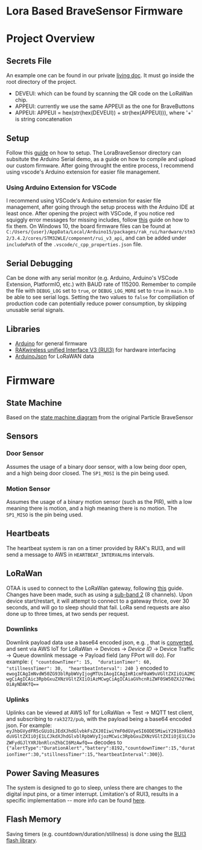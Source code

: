 # Lora Based BraveSensor Firmware

# Project Overview

## Secrets File
An example one can be found in our private [living doc](https://app.clickup.com/2434616/v/dc/2a9hr-2261/2a9hr-8442). It must go inside the root directory of the project. 
- DEVEUI: which can be found by scanning the QR code on the LoRaWan chip. 
- APPEUI: currently we use the same APPEUI as the one for BraveButtons
- APPEUI: APPEUI = hex(str(hex(DEVEUI)) + str(hex(APPEUI))), where '+' is string concatenation

## Setup
Follow this [guide](https://docs.rakwireless.com/Product-Categories/WisDuo/RAK3272S-Breakout-Board/Quickstart/#rak3272s-breakout-board-as-a-stand-alone-device-using-rui3) on how to setup. The LoraBraveSensor directory can subsitute the Arduino Serial demo, as a guide on how to compile and upload our custom firmware. After going throught the entire process, I recommend using vscode's Arduino extension for easier file management. 

### Using Arduino Extension for VSCode
I recommend using VSCode's Arduino extension for easier file management, after going through the setup process with the Arduino IDE at least once. After opening the project with VSCode, if you notice red squiggly error messages for missing includes, follow [this](https://stackoverflow.com/questions/52234438/vs-code-giving-header-errors-for-arduino-missing-official-header) guide on how to fix them. On Windows 10, the board firmware files can be found at `C:/Users/{user}/AppData/Local/Arduino15/packages/rak_rui/hardware/stm32/3.4.2/cores/STM32WLE/component/rui_v3_api`, and can be added under `includePath` of the `.vscode/c_cpp_properties.json` file. 

## Serial Debugging
Can be done with any serial monitor (e.g. Arduino, Arduino's VSCode Extension, PlatformIO, etc.) with BAUD rate of 115200. Remember to compile the file with `DEBUG_LOG` set to `true`, or `DEBUG_LOG_MORE` set to `true` in `main.h` to be able to see serial logs. Setting the two values to `false` for compiliation of production code can potentially reduce power consumption, by skipping unusable serial signals. 

## Libraries
- [Arduino](https://www.arduino.cc/reference/en/) for general firmware
- [RAKwireless unified Interface V3 (RUI3)](https://docs.rakwireless.com/RUI3/) for hardware interfacing
- [ArduinoJson](https://arduinojson.org/) for LoRaWAN data

# Firmware

## State Machine
Based on the [state machine diagram](https://docs.google.com/drawings/d/14JmUKDO-Gs7YLV5bhE67ZYnGeZbBg-5sq0fQYwkhkI0/edit) from the original Particle BraveSensor


## Sensors

### Door Sensor
Assumes the usage of a binary door sensor, with a low being door open, and a high being door closed. The `SP1_MOSI` is the pin being used. 

### Motion Sensor
Assumes the usage of a binary motion sensor (such as the PIR), with a low meaning there is motion, and a high meaning there is no motion. The `SP1_MISO` is the pin being used. 

## Heartbeats
The heartbeat system is ran on a timer provided by RAK's RUI3, and will send a message to AWS in `HEARTBEAT_INTERVAL`ms intervals. 

## LoRaWan
OTAA is used to connect to the LoRaWan gateway, following [this](https://news.rakwireless.com/get-started-with-rui3-api/) guide. Changes have been made, such as using a [sub-band 2](https://forum.rakwireless.com/t/connecting-rak3172s-breakout-board-to-aws-iot-for-lorawan/7366) (8 channels). Upon device start/restart, it will attempt to connect to a gateway thrice, over 30 seconds, and will go to sleep should that fail. LoRa send requests are also done up to three times, at two sends per request. 
### Downlinks
Downlink payload data use a base64 encoded json, e.g. , that is [converted](https://codebeautify.org/json-to-base64-converter), and sent via AWS IoT for LoRaWan -> Devices -> <i>Device ID</i> -> Device Traffic -> Queue downlink message -> Payload field (any FPort will do). 
For example: `{
    "countdownTimer": 15, 
    "durationTimer": 60, 
    "stillnessTimer": 30, 
    "heartbeatInterval": 240
}` encoded to `ewogICAgImNvdW50ZG93blRpbWVyIjogMTUsIAogICAgImR1cmF0aW9uVGltZXIiOiA2MCwgCiAgICAic3RpbGxuZXNzVGltZXIiOiAzMCwgCiAgICAiaGVhcnRiZWF0SW50ZXJ2YWwiOiAyNDAKfQ==`
### Uplinks
Uplinks can be viewed at AWS IoT for LoRaWan -> Test -> MQTT test client, and subscribing to `rak3272/pub`, with the payload being a base64 encoded json. 
For example:  `eyJhbGVydFR5cGUiOiJEdXJhdGlvbkFsZXJ0IiwiYmF0dGVyeSI6ODE5MiwiY291bnRkb3duVGltZXIiOjE1LCJkdXJhdGlvblRpbWVyIjozMCwic3RpbGxuZXNzVGltZXIiOjE1LCJoZWFydGJlYXRJbnRlcnZhbCI6MzAwfQ==` 
decodes to `{"alertType":"DurationAlert","battery":8192,"countdownTimer":15,"durationTimer":30,"stillnessTimer":15,"heartbeatInterval":300}`). 

## Power Saving Measures
The system is designed to go to sleep, unless there are changes to the digital input pins, or a timer interrupt. Limitation's of RUI3, results in a specific implementation -- more info can be found [here](https://forum.rakwireless.com/t/rui3-wake-on-interrupt/7460/8). 

## Flash Memory
Saving timers (e.g. countdown/duration/stillness) is done using the [RUI3 flash library](https://docs.rakwireless.com/RUI3/System/#flash). 
